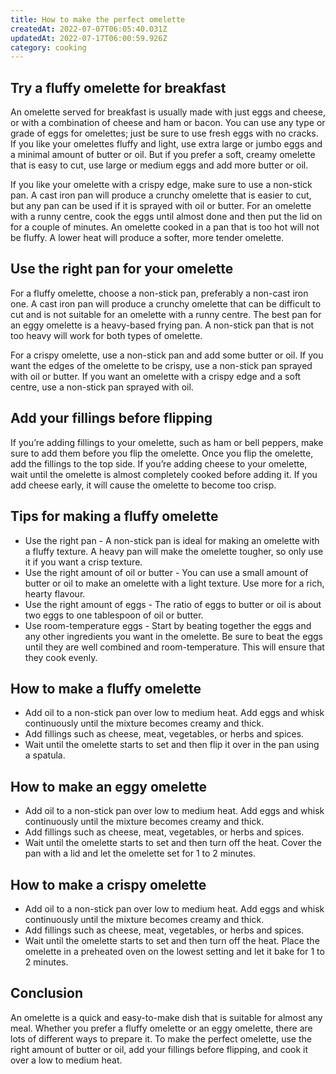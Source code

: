 ```yaml
---
title: How to make the perfect omelette
createdAt: 2022-07-07T06:05:40.031Z
updatedAt: 2022-07-17T06:00:59.926Z
category: cooking
---
```


## Try a fluffy omelette for breakfast

An omelette served for breakfast is usually made with just eggs and cheese, or with a combination of cheese and ham or bacon. You can use any type or grade of eggs for omelettes; just be sure to use fresh eggs with no cracks. If you like your omelettes fluffy and light, use extra large or jumbo eggs and a minimal amount of butter or oil. But if you prefer a soft, creamy omelette that is easy to cut, use large or medium eggs and add more butter or oil.

If you like your omelette with a crispy edge, make sure to use a non-stick pan. A cast iron pan will produce a crunchy omelette that is easier to cut, but any pan can be used if it is sprayed with oil or butter. For an omelette with a runny centre, cook the eggs until almost done and then put the lid on for a couple of minutes. An omelette cooked in a pan that is too hot will not be fluffy. A lower heat will produce a softer, more tender omelette.

## Use the right pan for your omelette

For a fluffy omelette, choose a non-stick pan, preferably a non-cast iron one. A cast iron pan will produce a crunchy omelette that can be difficult to cut and is not suitable for an omelette with a runny centre. The best pan for an eggy omelette is a heavy-based frying pan. A non-stick pan that is not too heavy will work for both types of omelette.

For a crispy omelette, use a non-stick pan and add some butter or oil. If you want the edges of the omelette to be crispy, use a non-stick pan sprayed with oil or butter. If you want an omelette with a crispy edge and a soft centre, use a non-stick pan sprayed with oil.

## Add your fillings before flipping

If you’re adding fillings to your omelette, such as ham or bell peppers, make sure to add them before you flip the omelette. Once you flip the omelette, add the fillings to the top side. If you’re adding cheese to your omelette, wait until the omelette is almost completely cooked before adding it. If you add cheese early, it will cause the omelette to become too crisp.

## Tips for making a fluffy omelette

- Use the right pan - A non-stick pan is ideal for making an omelette with a fluffy texture. A heavy pan will make the omelette tougher, so only use it if you want a crisp texture.
- Use the right amount of oil or butter - You can use a small amount of butter or oil to make an omelette with a light texture. Use more for a rich, hearty flavour.
- Use the right amount of eggs - The ratio of eggs to butter or oil is about two eggs to one tablespoon of oil or butter.
- Use room-temperature eggs - Start by beating together the eggs and any other ingredients you want in the omelette. Be sure to beat the eggs until they are well combined and room-temperature. This will ensure that they cook evenly.

## How to make a fluffy omelette

- Add oil to a non-stick pan over low to medium heat. Add eggs and whisk continuously until the mixture becomes creamy and thick.
- Add fillings such as cheese, meat, vegetables, or herbs and spices.
- Wait until the omelette starts to set and then flip it over in the pan using a spatula.

## How to make an eggy omelette

- Add oil to a non-stick pan over low to medium heat. Add eggs and whisk continuously until the mixture becomes creamy and thick.
- Add fillings such as cheese, meat, vegetables, or herbs and spices.
- Wait until the omelette starts to set and then turn off the heat. Cover the pan with a lid and let the omelette set for 1 to 2 minutes.

## How to make a crispy omelette

- Add oil to a non-stick pan over low to medium heat. Add eggs and whisk continuously until the mixture becomes creamy and thick.
- Add fillings such as cheese, meat, vegetables, or herbs and spices.
- Wait until the omelette starts to set and then turn off the heat. Place the omelette in a preheated oven on the lowest setting and let it bake for 1 to 2 minutes.

## Conclusion

An omelette is a quick and easy-to-make dish that is suitable for almost any meal. Whether you prefer a fluffy omelette or an eggy omelette, there are lots of different ways to prepare it. To make the perfect omelette, use the right amount of butter or oil, add your fillings before flipping, and cook it over a low to medium heat.
